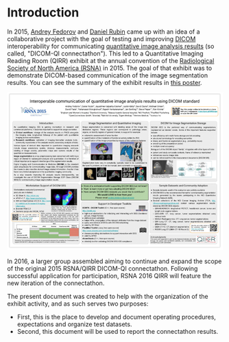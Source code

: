 # Introduction

In 2015, [Andrey Fedorov](http://fedorov.github.io) and [Daniel Rubin](https://med.stanford.edu/profiles/daniel-rubin) came up with an idea of a collaborative project with the goal of testing and improving [DICOM](http://dicom.nema.org/Dicom/about-DICOM.html) interoperability for communicating [quantitative image analysis results](https://peerj.com/articles/2057/) (so called, "DICOM-QI connectathon"). This led to a Quantitative Imaging Reading Room (QIRR) exhibit at the annual convention of the [Radiological Society of North America (RSNA)](http://rsna.org) in 2015. The goal of that exhibit was to demonstrate DICOM-based communication of the image segmentation results. You can see the summary of the exhibit results in [this poster](https://dx.doi.org/10.6084/m9.figshare.1619877.v1).

![QIICR RSNA 2015 Poster](images/QIICR-RSNA2015-poster.png)

In 2016, a larger group assembled aiming to continue and expand the scope of the original 2015 RSNA/QIRR DICOM-QI connectathon. Following successful application for participation, RSNA 2016 QIRR will feature the new iteration of the connectathon.

The present document was created to help with the organization of the exhibit activity, and as such serves two purposes:
* First, this is the place to develop and document operating procedures, expectations and organize test datasets.
* Second, this document will be used to report the connectathon results.
